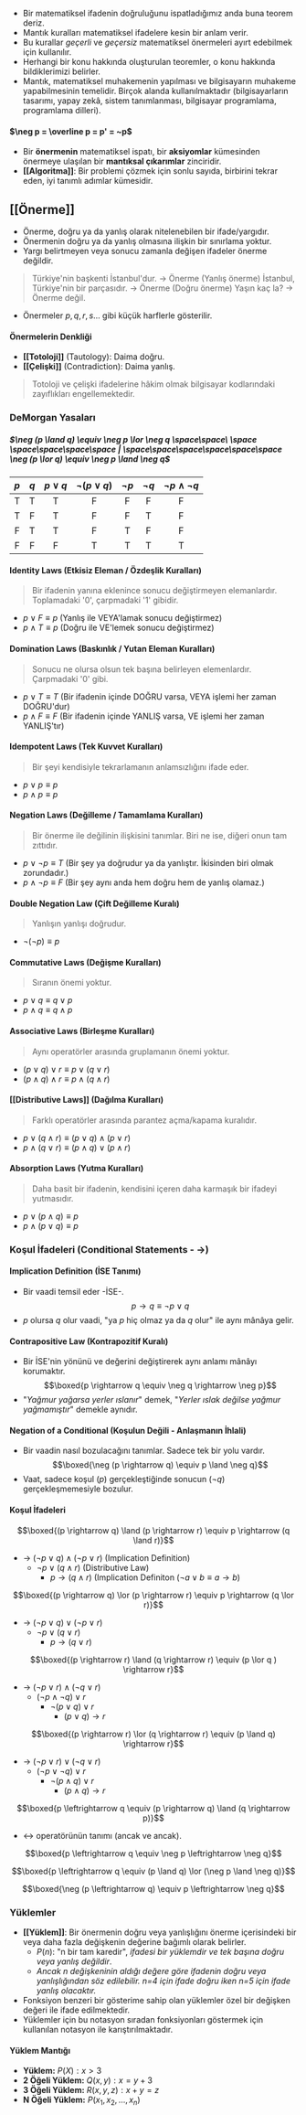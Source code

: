 - Bir matematiksel ifadenin doğruluğunu ispatladığımız anda buna teorem deriz.
- Mantık kuralları matematiksel ifadelere kesin bir anlam verir.
- Bu kurallar *geçerli*  ve  *geçersiz*  matematiksel önermeleri ayırt edebilmek için kullanılır.
- Herhangi bir konu hakkında oluşturulan teoremler, o konu hakkında bildiklerimizi belirler.
- Mantık, matematiksel muhakemenin yapılması ve bilgisayarın muhakeme yapabilmesinin temelidir. Birçok alanda kullanılmaktadır (bilgisayarların tasarımı, yapay zekâ, sistem tanımlanması, bilgisayar programlama, programlama dilleri).

#### $\neg p = \overline p = p' = ~p$

- Bir **önermenin** matematiksel ispatı, bir **aksiyomlar** kümesinden önermeye ulaşılan bir **mantıksal çıkarımlar** zinciridir.
- **[[Algoritma]]**: Bir problemi çözmek için sonlu sayıda, birbirini tekrar eden, iyi tanımlı adımlar kümesidir.

## **[[Önerme]]**
- Önerme, doğru ya da yanlış olarak nitelenebilen bir ifade/yargıdır.
- Önermenin doğru ya da yanlış olmasına ilişkin bir sınırlama yoktur.
- Yargı belirtmeyen veya sonucu zamanla değişen ifadeler önerme değildir.

>	Türkiye'nin başkenti İstanbul'dur. $\to$ Önerme (Yanlış önerme)
>	İstanbul, Türkiye'nin bir parçasıdır. $\to$ Önerme (Doğru önerme)
>	Yaşın kaç la? $\to$ Önerme değil.

- Önermeler $p, q, r, s \dots$ gibi küçük harflerle gösterilir.
#### Önermelerin Denkliği
- **[[Totoloji]]** (Tautology): Daima doğru.
- **[[Çelişki]]** (Contradiction): Daima yanlış.

>	Totoloji ve çelişki ifadelerine hâkim olmak bilgisayar kodlarındaki zayıflıkları engellemektedir.


### DeMorgan Yasaları

##### $\neg (p \land q) \equiv \neg p \lor \neg q \space\space\ \space \space\space\space\space | \space\space\space\space\space\space \neg (p \lor q) \equiv \neg p \land \neg q$


| $p$ | $q$ | $p \lor q$ | $\neg (p \lor q)$ | $\neg p$ | $\neg q$ | $\neg p \land \neg q$ |
| :-: | :-: | :--------: | :---------------: | :------: | :------: | :-------------------: |
|  T  |  T  |     T      |         F         |    F     |    F     |           F           |
|  T  |  F  |     T      |         F         |    F     |    T     |           F           |
|  F  |  T  |     T      |         F         |    T     |    F     |           F           |
|  F  |  F  |     F      |         T         |    T     |    T     |           T           |

#### Identity Laws (Etkisiz Eleman / Özdeşlik Kuralları)
> Bir ifadenin yanına eklenince sonucu değiştirmeyen elemanlardır. Toplamadaki '0', çarpmadaki '1' gibidir.

- $p \lor F \equiv p$  (Yanlış ile VEYA'lamak sonucu değiştirmez)
- $p \land T \equiv p$  (Doğru ile VE'lemek sonucu değiştirmez)
#### Domination Laws (Baskınlık / Yutan Eleman Kuralları)
> Sonucu ne olursa olsun tek başına belirleyen elemenlardır. Çarpmadaki '0' gibi.

- $p \lor T \equiv T$  (Bir ifadenin içinde DOĞRU varsa, VEYA işlemi her zaman DOĞRU'dur)
- $p \land F \equiv F$ (Bir ifadenin içinde YANLIŞ varsa, VE işlemi her zaman YANLIŞ'tır)
#### Idempotent Laws (Tek Kuvvet Kuralları)
> Bir şeyi kendisiyle tekrarlamanın anlamsızlığını ifade eder.

- $p \lor p \equiv p$             
- $p \land p \equiv p$
#### Negation Laws (Değilleme / Tamamlama Kuralları)
> Bir önerme ile değilinin ilişkisini tanımlar. Biri ne ise, diğeri onun tam zıttıdır.

- $p \lor \neg p \equiv T$ (Bir şey ya doğrudur ya da yanlıştır. İkisinden biri olmak zorundadır.)
- $p \land \neg p \equiv F$ (Bir şey aynı anda hem doğru hem de yanlış olamaz.)
#### Double Negation Law (Çift Değilleme Kuralı)
> Yanlışın yanlışı doğrudur.

- $\neg (\neg p) \equiv p$
#### Commutative Laws (Değişme Kuralları)
> Sıranın önemi yoktur.

- $p \lor q \equiv q \lor p$      
- $p \land q \equiv q \land p$
#### Associative Laws (Birleşme Kuralları)
> Aynı operatörler arasında gruplamanın önemi yoktur.

- $(p \lor q) \lor r \equiv p \lor (q \lor r)$  
- $(p \land q) \land r \equiv p \land (q \land r)$
#### [[Distributive Laws]] (Dağılma Kuralları)
> Farklı operatörler arasında parantez açma/kapama kuralıdır.

- $p \lor (q \land r) \equiv (p \lor q)\land(p \lor r)$  
- $p \land (q \lor r) \equiv (p \land q) \lor (p \land r)$

#### Absorption Laws (Yutma Kuralları)
> Daha basit bir ifadenin, kendisini içeren daha karmaşık bir ifadeyi yutmasıdır.

- $p \lor (p \land q) \equiv p$
- $p \land (p \lor q) \equiv p$

### Koşul İfadeleri (Conditional Statements - $\rightarrow$)
#### Implication Definition (İSE Tanımı)
- Bir vaadi temsil eder -İSE-.
$$p \rightarrow q \equiv \neg p \lor q$$
- $p$ olursa $q$ olur vaadi, "ya $p$ hiç olmaz ya da $q$ olur" ile aynı mânâya gelir.

#### Contrapositive Law (Kontrapozitif Kuralı)
- Bir İSE'nin yönünü ve değerini değiştirerek aynı anlamı mânâyı korumaktır.
 $$\boxed{p \rightarrow q \equiv \neg q \rightarrow \neg p}$$
- "*Yağmur yağarsa yerler ıslanır*" demek, "*Yerler ıslak değilse yağmur yağmamıştır*" demekle aynıdır.

#### Negation of a Conditional (Koşulun Değili - Anlaşmanın İhlali)
- Bir vaadin nasıl bozulacağını tanımlar. Sadece tek bir yolu vardır.
$$\boxed{\neg (p \rightarrow q) \equiv p \land \neg q}$$
- Vaat, sadece koşul $(p)$ gerçekleştiğinde sonucun $(\neg q)$ gerçekleşmemesiyle bozulur.
#### Koşul İfadeleri
$$\boxed{(p \rightarrow q) \land (p \rightarrow r) \equiv p \rightarrow (q \land r)}$$
- $\to$ $(\neg p \lor q) \land (\neg p \lor r)$ (Implication Definition)
	- $\neg p \lor (q \land r)$ (Distributive Law)
		- $p \rightarrow (q \land r)$ (Implication Definiton ($\neg a \lor b \equiv a \rightarrow b$)

$$\boxed{(p \rightarrow q) \lor (p \rightarrow r) \equiv p \rightarrow (q \lor r)}$$
- $\to$ $(\neg p \lor q) \lor (\neg p \lor r)$
	- $\neg p \lor (q \lor r)$
		- $p \rightarrow (q \lor r)$

$$\boxed{(p \rightarrow r) \land (q \rightarrow r) \equiv (p \lor q ) \rightarrow r}$$
- $\to$ $(\neg p \lor r) \land (\neg q \lor r)$
	- $(\neg p \land \neg q) \lor r$
		- $\neg (p \lor q) \lor r$
			- $(p \lor q) \rightarrow r$


$$\boxed{(p \rightarrow r) \lor (q \rightarrow r) \equiv (p \land q) \rightarrow r}$$
- $\to$ $(\neg p \lor r) \lor (\neg q \lor r)$
	- $(\neg p \lor \neg q) \lor r$
		- $\neg (p \land q) \lor r$
			- $(p \land q) \rightarrow r$


$$\boxed{p \leftrightarrow q \equiv (p \rightarrow q) \land (q \rightarrow p)}$$
- $\leftrightarrow$ operatörünün tanımı (ancak ve ancak). 


$$\boxed{p \leftrightarrow q \equiv \neg p \leftrightarrow \neg q}$$


$$\boxed{p \leftrightarrow q \equiv (p \land q) \lor (\neg p \land \neg q)}$$


$$\boxed{\neg (p \leftrightarrow q) \equiv p \leftrightarrow \neg q}$$

### Yüklemler
- **[[Yüklem]]**: Bir önermenin doğru veya yanlışlığını önerme içerisindeki bir veya daha fazla değişkenin değerine bağımlı olarak belirler.
	- $P(n):$ "n bir tam karedir", *ifadesi bir yüklemdir ve tek başına doğru veya yanlış değildir*.
	- *Ancak n değişkeninin aldığı değere göre ifadenin doğru veya yanlışlığından söz edilebilir. n=4 için ifade doğru iken n=5 için ifade yanlış olacaktır.*
- Fonksiyon benzeri bir gösterime sahip olan yüklemler özel bir değişken değeri ile ifade edilmektedir.
- Yüklemler için bu notasyon sıradan fonksiyonları göstermek için kullanılan notasyon ile karıştırılmaktadır.

#### Yüklem Mantığı
- **Yüklem:** $P(X): x>3$
- **2 Öğeli Yüklem:** $Q(x,y): x= y+3$
- **3 Öğeli Yüklem:** $R(x,y,z): x+y=z$
- **N Öğeli Yüklem:** $P(x_1, x_2, \dots , x_n)$

